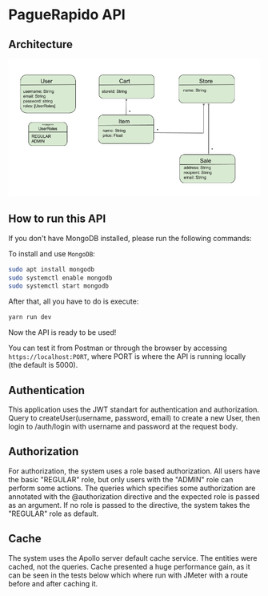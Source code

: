 # PagueRapido API

## Architecture
![Architecture](https://raw.githubusercontent.com/paguerapido/paguerapido-api/readme/architecture.png)

## How to run this API

If you don't have MongoDB installed, please run the following commands:

To install and use `MongoDB`:


```bash
sudo apt install mongodb
sudo systemctl enable mongodb
sudo systemctl start mongodb
```


After that, all you have to do is execute:


```bash
yarn run dev
```

Now the API is ready to be used!

You can test it from Postman or through the browser by accessing `https://localhost:PORT`, where PORT is where the API is running locally (the default is 5000).


## Authentication

This application uses the JWT standart for authentication and authorization.
Query to createUser(username, password, email) to create a new User, then login to /auth/login
with username and password at the request body.

## Authorization
For authorization, the system uses a role based authorization. All users have the basic "REGULAR" role, but only users with the "ADMIN" role can perform some actions. The queries which specifies some authorization are annotated with the @authorization directive and the expected role is passed as an argument. If no role is passed to the directive, the system takes the "REGULAR" role as default.

## Cache
The system uses the Apollo server default cache service. The entities were cached, not the queries. Cache presented a huge performance gain, as it can be seen in the tests below which where run with JMeter with a route before and after caching it.
